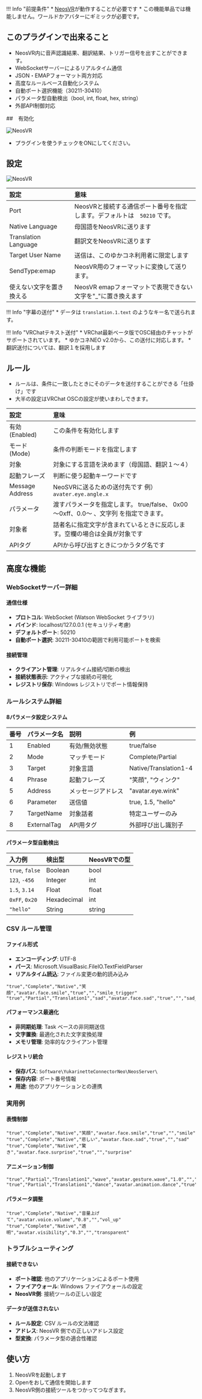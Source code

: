 !!! Info "前提条件"
    * [NeosVR](https://neos.com/)が動作することが必要です
    * この機能単品では機能しません。ワールドかアバターにギミックが必要です。

## このプラグインで出来ること

* NeosVR内に音声認識結果、翻訳結果、トリガー信号を出すことができます。
* WebSocketサーバーによるリアルタイム通信
* JSON・EMAPフォーマット両方対応
* 高度なルールベース自動化システム
* 自動ポート選択機能（30211-30410）
* パラメータ型自動検出（bool, int, float, hex, string）
* 外部API制御対応

##　有効化

![NeosVR](images/plugin_neosvr_p1.png)

* プラグインを使うチェックをONにしてください。

## 設定

![NeosVR](images/plugin_neosvr_p2.png)

|設定|意味|
|:--|:---|
|Port|NeosVRと接続する通信ポート番号を指定します。デフォルトは　``50210`` です。|
|Native Language|母国語をNeosVRに送ります|
|Translation Language|翻訳文をNeosVRに送ります|
|Target User Name|送信は、このゆかコネ利用者に限定します|
|SendType:emap|NeosVR用のフォーマットに変換して送ります。|
|使えない文字を置き換える|NeosVR emapフォーマットで表現できない文字を"_"に置き換えます|

!!! Info "字幕の送付"
    * データは ``translation.1.text`` のようなキー名で送られます。
    
!!! Info "VRChatテキスト送付"
    * VRChat最新ベータ版でOSC経由のチャットがサポートされています。
    * ゆかコネNEO v2.0から、この送付に対応します。
    * 翻訳送付については、翻訳１を採用します

## ルール

* ルールは、条件に一致したときにそのデータを送付することができる「仕掛け」です
* 大半の設定はVRChat OSCの設定が使いまわしできます。

|設定|意味|
|:--|:---|
|有効(Enabled)|この条件を有効化します|
|モード(Mode)|条件の判断モードを指定します|
|対象|対象にする言語を決めます（母国語、翻訳１～４）|
|起動フレーズ|判断に使う起動キーワードです|
|Message Address|NeoSVRに送るための送付先です 例）``avater.eye.angle.x`` |
|パラメータ|渡すパラメータを指定します。 true/false、 0x00～0xff、0.0～ 、文字列 を指定できます。|
|対象者|話者名に指定文字が含まれているときに反応します。空欄の場合は全員が対象です|
|APIタグ|APIから呼び出すときにつかうタグ名です|

## 高度な機能

### WebSocketサーバー詳細

#### 通信仕様
* **プロトコル**: WebSocket (Watson WebSocket ライブラリ)
* **バインド**: localhost/127.0.0.1 (セキュリティ考慮)
* **デフォルトポート**: 50210
* **自動ポート選択**: 30211-30410の範囲で利用可能ポートを検索

#### 接続管理
* **クライアント管理**: リアルタイム接続/切断の検出
* **接続状態表示**: アクティブな接続の可視化
* **レジストリ保存**: Windows レジストリでポート情報保持

### ルールシステム詳細

#### 8パラメータ設定システム
| 番号 | パラメータ名 | 説明 | 例 |
|:-----|:------------|:-----|:---|
| 1 | Enabled | 有効/無効状態 | true/false |
| 2 | Mode | マッチモード | Complete/Partial |
| 3 | Target | 対象言語 | Native/Translation1-4 |
| 4 | Phrase | 起動フレーズ | "笑顔", "ウィンク" |
| 5 | Address | メッセージアドレス | "avatar.eye.wink" |
| 6 | Parameter | 送信値 | true, 1.5, "hello" |
| 7 | TargetName | 対象話者 | 特定ユーザーのみ |
| 8 | ExternalTag | API用タグ | 外部呼び出し識別子 |

#### パラメータ型自動検出
| 入力例 | 検出型 | NeosVRでの型 |
|:-------|:-------|:------------|
| `true`, `false` | Boolean | bool |
| `123`, `-456` | Integer | int |
| `1.5`, `3.14` | Float | float |
| `0xFF`, `0x20` | Hexadecimal | int |
| `"hello"` | String | string |

### CSV ルール管理

#### ファイル形式
* **エンコーディング**: UTF-8
* **パース**: Microsoft.VisualBasic.FileIO.TextFieldParser
* **リアルタイム読込**: ファイル変更の動的読み込み

```csv
"true","Complete","Native","笑顔","avatar.face.smile","true","","smile_trigger"
"true","Partial","Translation1","sad","avatar.face.sad","true","","sad_trigger"
```

#### パフォーマンス最適化
* **非同期処理**: Task ベースの非同期送信
* **文字置換**: 最適化された文字変換処理
* **メモリ管理**: 効率的なクライアント管理

#### レジストリ統合
* **保存パス**: `Software\YukarinetteConnectorNeo\NeosServer\`
* **保存内容**: ポート番号情報
* **用途**: 他のアプリケーションとの連携

### 実用例

#### 表情制御
```csv
"true","Complete","Native","笑顔","avatar.face.smile","true","","smile"
"true","Complete","Native","悲しい","avatar.face.sad","true","","sad"
"true","Complete","Native","驚き","avatar.face.surprise","true","","surprise"
```

#### アニメーション制御
```csv
"true","Partial","Translation1","wave","avatar.gesture.wave","1.0","","wave_anim"
"true","Partial","Translation1","dance","avatar.animation.dance","true","","dance_anim"
```

#### パラメータ調整
```csv
"true","Complete","Native","音量上げて","avatar.voice.volume","0.8","","vol_up"
"true","Complete","Native","透明","avatar.visibility","0.3","","transparent"
```

### トラブルシューティング

#### 接続できない
* **ポート確認**: 他のアプリケーションによるポート使用
* **ファイアウォール**: Windows ファイアウォールの設定
* **NeosVR側**: 接続ツールの正しい設定

#### データが送信されない
* **ルール設定**: CSV ルールの文法確認
* **アドレス**: NeosVR 側での正しいアドレス設定
* **型変換**: パラメータ型の適合性確認

## 使い方
1. NeosVRを起動します
2. Openをおして通信を開始します
3. NeosVR側の接続ツールをつかってつなぎます。
